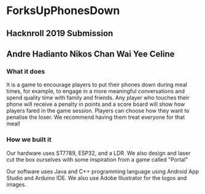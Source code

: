 # ForksUpPhonesDown
## Hacknroll 2019 Submission

Andre Hadianto
Nikos Chan Wai
Yee Celine
---
### What it does
It is a game to encourage players to put their phones down during meal times, for example, to engage in a more meaningful conversations and spend quality time with family and friends. Any player who touches their phone will receive a penalty in points and a score board will show how players fared in the game session. Players can choose how they want to penalise the loser. We recommend having them treat everyone for that meal!

### How we built it
Our hardware uses ST7789, ESP32, and a LDR. We also design and laser cut the box ourselves with some inspiration from a game called "Portal"

Our software uses Java and C++ programming language using Android App Studio and Arduino IDE. We also use Adobe Illustrator for the logos and images.
